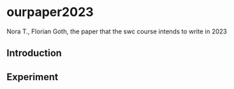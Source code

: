 # ourpaper2023
Nora T., Florian Goth, 
the paper that the swc course intends to write in 2023
## Introduction

## Experiment

